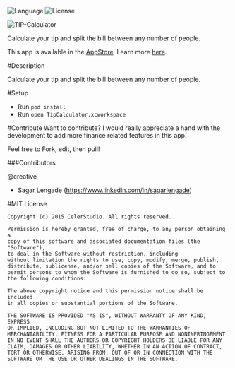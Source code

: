 
![Language](https://img.shields.io/badge/language-objective--c-green.svg)
![License](https://img.shields.io/github/license/JakeLin/SwiftWeather.svg?style=flat)

![TIP-Calculator](https://raw.githubusercontent.com/tirupati17/tip-calculator-auto-layout-viper-objective-c/master/TipCalculator/Resources/Images/iphone_5s.png)

Calculate your tip and split the bill between any number of people.

This app is available in the [AppStore](https://itunes.apple.com/us/app/tip-calculator-calculate-your/id1139456857?ls=1&mt=8). Learn more [here](http://www.celerstudio.com).

#Description

Calculate your tip and split the bill between any number of people.

#Setup
* Run ```pod install```
* Run ```open TipCalculator.xcworkspace```

#Contribute
Want to contribute? I would really appreciate a hand with the development to add more finance related features in this app.

Feel free to Fork, edit, then pull!

###Contributors

@creative
- Sagar Lengade (https://www.linkedin.com/in/sagarlengade)

#MIT License

	Copyright (c) 2015 CelerStudio. All rights reserved.

	Permission is hereby granted, free of charge, to any person obtaining a
	copy of this software and associated documentation files (the "Software"),
	to deal in the Software without restriction, including
	without limitation the rights to use, copy, modify, merge, publish,
	distribute, sublicense, and/or sell copies of the Software, and to
	permit persons to whom the Software is furnished to do so, subject to
	the following conditions:

	The above copyright notice and this permission notice shall be included
	in all copies or substantial portions of the Software.

	THE SOFTWARE IS PROVIDED "AS IS", WITHOUT WARRANTY OF ANY KIND, EXPRESS
	OR IMPLIED, INCLUDING BUT NOT LIMITED TO THE WARRANTIES OF
	MERCHANTABILITY, FITNESS FOR A PARTICULAR PURPOSE AND NONINFRINGEMENT.
	IN NO EVENT SHALL THE AUTHORS OR COPYRIGHT HOLDERS BE LIABLE FOR ANY
	CLAIM, DAMAGES OR OTHER LIABILITY, WHETHER IN AN ACTION OF CONTRACT,
	TORT OR OTHERWISE, ARISING FROM, OUT OF OR IN CONNECTION WITH THE
	SOFTWARE OR THE USE OR OTHER DEALINGS IN THE SOFTWARE.
	
